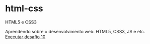 # html-css
 HTML5 e CSS3

Aprendendo sobre o desenvolvimento web. HTML5, CSS3, JS e etc.
<br>
<a href="https://mateuslevidev.github.io/html-css/desafios/des010/android.html">Executar desafio 10</a>